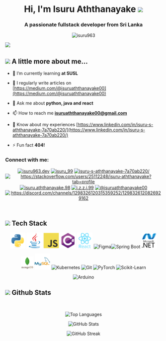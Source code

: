 <h1 align="center">Hi, I'm Isuru Aththanayake </b><img src="https://media.giphy.com/media/hvRJCLFzcasrR4ia7z/giphy.gif" width="35"> </h1>
<h3 align="center">A passionate fullstack developer from Sri Lanka</h3>
<p align="center"> <img src="https://komarev.com/ghpvc/?username=isuru963&label=Profile%20views&color=0e75b6&style=flat" alt="isuru963" /> </p>

<img src="https://user-images.githubusercontent.com/73097560/115834477-dbab4500-a447-11eb-908a-139a6edaec5c.gif">

## <img src="https://media.giphy.com/media/VgCDAzcKvsR6OM0uWg/giphy.gif" width ="50"><b> A little more about me...</b> 

- 🌱 I’m currently learning **at SUSL**

- 📝 I regularly write articles on [https://medium.com/@isuruaththanayake00](https://medium.com/@isuruaththanayake00)

- 💬 Ask me about **python, java and react**

- 📫 How to reach me **isuruaththanayake00@gmail.com**

- 📄 Know about my experiences [https://www.linkedin.com/in/isuru-s-aththanayake-7a70ab220/](https://www.linkedin.com/in/isuru-s-aththanayake-7a70ab220/)

- ⚡ Fun fact **404!**

<h3 align="left">Connect with me:</h3>

<p align="center">
<a href="[https://dev.to/isuru963.dev](https://dev.to/isuru963)" target="blank"><img align="center" src="https://raw.githubusercontent.com/rahuldkjain/github-profile-readme-generator/master/src/images/icons/Social/devto.svg" alt="isuru963.dev" height="30" width="40" /></a>
<a href="https://twitter.com/isuru_99" target="blank"><img align="center" src="https://raw.githubusercontent.com/rahuldkjain/github-profile-readme-generator/master/src/images/icons/Social/twitter.svg" alt="isuru_99" height="40" width="55" /></a>
<a href="https://linkedin.com/in/isuru-s-aththanayake-7a70ab220/" target="blank"><img align="center" src="https://raw.githubusercontent.com/rahuldkjain/github-profile-readme-generator/master/src/images/icons/Social/linked-in-alt.svg" alt="isuru-s-aththanayake-7a70ab220/" height="40" width="55" /></a>
<a href="https://stackoverflow.com/users/https://stackoverflow.com/users/25112248/isuru-aththanayake?tab=profile" target="blank"><img align="center" src="https://raw.githubusercontent.com/rahuldkjain/github-profile-readme-generator/master/src/images/icons/Social/stack-overflow.svg" alt="https://stackoverflow.com/users/25112248/isuru-aththanayake?tab=profile" height="30" width="40" /></a>
<a href="https://fb.com/isuru.aththanayake.98" target="blank"><img align="center" src="https://raw.githubusercontent.com/rahuldkjain/github-profile-readme-generator/master/src/images/icons/Social/facebook.svg" alt="isuru.aththanayake.98" height="30" width="40" /></a>
<a href="https://instagram.com/i.z.z.i.99" target="blank"><img align="center" src="https://raw.githubusercontent.com/rahuldkjain/github-profile-readme-generator/master/src/images/icons/Social/instagram.svg" alt="i.z.z.i.99" height="30" width="40" /></a>
<a href="https://medium.com/@isuruaththanayake00" target="blank"><img align="center" src="https://raw.githubusercontent.com/rahuldkjain/github-profile-readme-generator/master/src/images/icons/Social/medium.svg" alt="@isuruaththanayake00" height="30" width="40" /></a>
<a href="https://discord.gg/https://discord.com/channels/1298326120315359252/1298326120826929162" target="blank"><img align="center" src="https://raw.githubusercontent.com/rahuldkjain/github-profile-readme-generator/master/src/images/icons/Social/discord.svg" alt="https://discord.com/channels/1298326120315359252/1298326120826929162" height="30" width="40" /></a>
</p>

</br>

## <img src="https://media2.giphy.com/media/QssGEmpkyEOhBCb7e1/giphy.gif?cid=ecf05e47a0n3gi1bfqntqmob8g9aid1oyj2wr3ds3mg700bl&rid=giphy.gif" width ="25"><b> Tech Stack</b> 

<p align="center"> <img src="https://raw.githubusercontent.com/devicons/devicon/master/icons/python/python-original.svg" alt="Python" width="50" height="50"/>    <img src="https://raw.githubusercontent.com/devicons/devicon/master/icons/java/java-original.svg" alt="Java" width="50" height="50"/>    <img src="https://raw.githubusercontent.com/devicons/devicon/master/icons/javascript/javascript-original.svg" alt="JavaScript" width="50" height="50"/> <img src="https://raw.githubusercontent.com/devicons/devicon/master/icons/csharp/csharp-original.svg" alt="C#" width="50" height="50"/> <img src="https://raw.githubusercontent.com/devicons/devicon/master/icons/react/react-original-wordmark.svg" alt="React" width="50" height="50"/>    <img src="https://www.vectorlogo.zone/logos/figma/figma-icon.svg" alt="Figma" width="50" height="50"/><img src="https://www.vectorlogo.zone/logos/springio/springio-icon.svg" alt="Spring Boot" width="50" height="50"/>    <img src="https://raw.githubusercontent.com/devicons/devicon/master/icons/dot-net/dot-net-original-wordmark.svg" alt=".NET" width="50" height="50"/> </p>

<p align="center"> <img src="https://raw.githubusercontent.com/devicons/devicon/master/icons/mongodb/mongodb-original-wordmark.svg" alt="MongoDB" width="40" height="40"/> <img src="https://raw.githubusercontent.com/devicons/devicon/master/icons/mysql/mysql-original-wordmark.svg" alt="MySQL" width="50" height="50"/>  <img src="https://www.vectorlogo.zone/logos/kubernetes/kubernetes-icon.svg" alt="Kubernetes" width="50" height="50"/> <img src="https://www.vectorlogo.zone/logos/git-scm/git-scm-icon.svg" alt="Git" width="50" height="50"/> <img src="https://www.vectorlogo.zone/logos/pytorch/pytorch-icon.svg" alt="PyTorch" width="50" height="50"/>    <img src="https://upload.wikimedia.org/wikipedia/commons/0/05/Scikit_learn_logo_small.svg" alt="Scikit-Learn" width="50" height="50"/></p>
<p align="center"> <img src="https://cdn.worldvectorlogo.com/logos/arduino-1.svg" alt="Arduino" width="50" height="50"/> </p>


## <img src="https://media.giphy.com/media/iY8CRBdQXODJSCERIr/giphy.gif" width="35"><b> Github Stats </b>
<br>

<p align="center"> <img src="https://github-readme-stats.vercel.app/api/top-langs?username=isuru963&show_icons=true&title_color=fff&icon_color=79ff97&text_color=9f9f9f&bg_color=151515" alt="Top Languages" /> </p> <p align="center"> <img src="https://github-readme-stats.vercel.app/api?username=isuru963&show_icons=true&title_color=fff&icon_color=79ff97&text_color=9f9f9f&bg_color=151515" alt="GitHub Stats" /> </p> <p align="center"> <img src="https://github-readme-streak-stats.herokuapp.com/?user=isuru963&" alt="GitHub Streak" /> </p>



